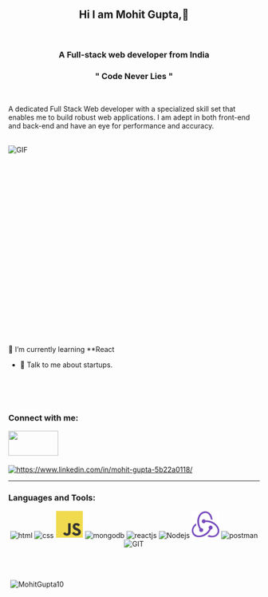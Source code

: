 <h2 align="center">Hi I am Mohit Gupta,👏</h2>
<br/>
<h3 align="center">A Full-stack web developer from India</h3>
<h3 align="center">" Code Never Lies "</h3>
<br/>
<p text-align="center"> A dedicated Full Stack Web developer with a specialized skill set
    that enables me to build robust web applications. I am adept in
    both front-end and back-end and have an eye for performance and
    accuracy.
</p>
<br/>


<img align="right" alt="GIF" src="https://github.com/abhisheknaiidu/abhisheknaiidu/blob/master/code.gif?raw=true" width="800" height="400" />


<br>
<br>
<br>
<br>
<br>
<br>
<br>
<br>
<br>
<br>
<br>
<br>
<br>

🌱 I’m currently learning **React
- 💬 Talk to me about startups.
 <br>
 <br>
 <br>
<h3 align="left">Connect with me:</h3>
<img src='https://raw.githubusercontent.com/ShahriarShafin/ShahriarShafin/main/Assets/handshake.gif' width="100px" height="50px">
<p align="left">
 <a href="https://www.linkedin.com/in/mohit-gupta-5b22a0118/" target="blank"><img align="center" src="https://raw.githubusercontent.com/rahuldkjain/github-profile-readme-generator/master/src/images/icons/Social/linked-in-alt.svg" alt="https://www.linkedin.com/in/mohit-gupta-5b22a0118/" height="30" width="40" /></a>
<br>
                                                                                                                
<hr>
<span><h3 align="left">Languages and Tools:</h3><p align="center">
      <img src="https://www.vectorlogo.zone/logos/w3_html5/w3_html5-icon.svg" alt="html" width="55" height="55"/>
      <img src="https://www.vectorlogo.zone/logos/w3_css/w3_css-icon.svg" alt="css" width="55" height="55"/>
      <img src="https://raw.githubusercontent.com/devicons/devicon/master/icons/javascript/javascript-original.svg" alt="javascript" width="55" height="55"/>
      <img src="https://www.vectorlogo.zone/logos/mongodb/mongodb-icon.svg" alt="mongodb" width="45" height="55"/>
      <img src="https://www.vectorlogo.zone/logos/reactjs/reactjs-icon.svg" alt="reactjs" width="55" height="55"/>
      <img src="https://www.vectorlogo.zone/logos/nodejs/nodejs-icon.svg" alt="Nodejs" width="55" height="55"/>
      <img src="https://raw.githubusercontent.com/devicons/devicon/master/icons/redux/redux-original.svg" alt="redux" width="55" height="55"/>
      <img src="https://www.vectorlogo.zone/logos/getpostman/getpostman-icon.svg" alt="postman" width="55" height="55"/>
      <img src="https://www.vectorlogo.zone/logos/git-scm/git-scm-icon.svg" alt="GIT" width="55" height="55" marginleft="15"/>
</p></span>
<br/>
<br/>

<p>&nbsp;<img align="center" src="https://github-readme-stats.vercel.app/api?username=MohitGupta10&show_icons=true&locale=en" alt="MohitGupta10" /></p>
  
